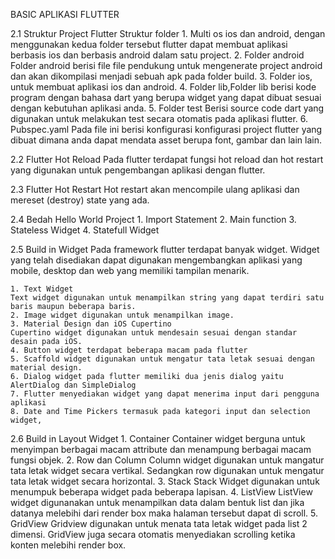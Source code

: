 BASIC APLIKASI FLUTTER 

2.1 Struktur Project Flutter 
    Struktur folder
    1. Multi os ios dan android, dengan menggunakan kedua folder        tersebut flutter dapat membuat aplikasi berbasis
    ios dan berbasis android dalam satu project.
    2. Folder android
    Folder android berisi file file pendukung untuk mengenerate project android dan akan dikompilasi menjadi sebuah apk pada folder build.
    3. Folder ios, untuk membuat aplikasi ios dan android.
    4. Folder lib,Folder lib berisi kode program dengan bahasa dart yang berupa widget yang dapat dibuat sesuai dengan kebutuhan aplikasi anda.
    5. Folder test
    Berisi source code dart yang digunakan untuk melakukan test secara otomatis pada aplikasi flutter.
    6. Pubspec.yaml
    Pada file ini berisi konfigurasi konfigurasi project flutter yang dibuat dimana anda dapat mendata asset berupa font, gambar dan lain lain. 

2.2 Flutter Hot Reload
    Pada flutter terdapat fungsi hot reload dan hot restart yang digunakan untuk pengembangan aplikasi dengan flutter.

2.3 Flutter Hot Restart
    Hot restart akan mencompile ulang aplikasi dan mereset (destroy) state yang ada.

2.4 Bedah Hello World Project 
    1. Import Statement 
    2. Main function
    3. Stateless Widget
    4. Statefull Widget 

2.5 Build in Widget
    Pada framework flutter terdapat banyak widget. Widget yang telah disediakan dapat digunakan mengembangkan aplikasi yang mobile, desktop dan web yang memiliki tampilan menarik.

    1. Text Widget
    Text widget digunakan untuk menampilkan string yang dapat terdiri satu baris maupun beberapa baris. 
    2. Image widget digunakan untuk menampilkan image. 
    3. Material Design dan iOS Cupertino
    Cupertino widget digunakan untuk mendesain sesuai dengan standar desain pada iOS. 
    4. Button widget terdapat beberapa macam pada flutter 
    5. Scaffold widget digunakan untuk mengatur tata letak sesuai dengan material design. 
    6. Dialog widget pada flutter memiliki dua jenis dialog yaitu AlertDialog dan SimpleDialog
    7. Flutter menyediakan widget yang dapat menerima input dari pengguna aplikasi 
    8. Date and Time Pickers termasuk pada kategori input dan selection widget,

2.6 Build in Layout Widget 
    1. Container
    Container widget berguna untuk menyimpan berbagai macam attribute dan menampung berbagai macam fungsi objek.
    2. Row dan Column
    Column widget digunakan untuk mangatur tata letak widget secara vertikal. Sedangkan row digunakan untuk mengatur tata letak widget secara horizontal.
    3. Stack
    Stack Widget digunakan untuk menumpuk beberapa widget pada beberapa lapisan. 
    4. ListView
    ListView widget digunanakan untuk menampilkan data dalam bentuk list dan jika datanya melebihi dari render box maka halaman tersebut dapat di scroll. 
    5. GridView
    Gridview digunakan untuk menata tata letak widget pada list 2 dimensi. GridView juga secara otomatis menyediakan scrolling ketika konten melebihi render box. 